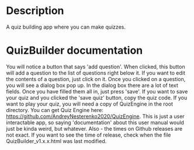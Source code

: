 # Description
A quiz building app where you can make quizzes.
# QuizBuilder documentation
You will notice a button that says 'add question'.
When clicked, this button will add a question to
the list of questions right below it. If you want
to edit the contents of a question, just click on
it. Once you clicked on a question, you will see
a dialog box pop up. In the dialog box there are
a lot of text fields. Once you have filled them
all in, just press 'save'. If you want to save your
quiz and you clicked the 'save quiz' button, copy
the quiz code. If you want to play your quiz, you
will need a copy of QuizEngine in the root directory.
You can get Quiz Engine here:
https://github.com/AndreyNesterenko2020/QuizEngine.
This is just a user interactable app, so saying
'documentation' about this user manual would just
be kinda weird, but whatever.
Also - the times on Github releases are not exact.
If you want to see the time of release, check when
the file QuizBuilder_v1.x.x.html was last modified.
